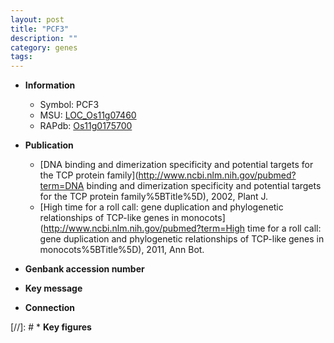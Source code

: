 ```yaml
---
layout: post
title: "PCF3"
description: ""
category: genes
tags: 
---
```


* **Information**  
    + Symbol: PCF3  
    + MSU: [LOC_Os11g07460](http://rice.plantbiology.msu.edu/cgi-bin/ORF_infopage.cgi?orf=LOC_Os11g07460)  
    + RAPdb: [Os11g0175700](http://rapdb.dna.affrc.go.jp/viewer/gbrowse_details/irgsp1?name=Os11g0175700)  

* **Publication**  
    + [DNA binding and dimerization specificity and potential targets for the TCP protein family](http://www.ncbi.nlm.nih.gov/pubmed?term=DNA binding and dimerization specificity and potential targets for the TCP protein family%5BTitle%5D), 2002, Plant J.
    + [High time for a roll call: gene duplication and phylogenetic relationships of TCP-like genes in monocots](http://www.ncbi.nlm.nih.gov/pubmed?term=High time for a roll call: gene duplication and phylogenetic relationships of TCP-like genes in monocots%5BTitle%5D), 2011, Ann Bot.

* **Genbank accession number**  

* **Key message**  

* **Connection**  

[//]: # * **Key figures**  


